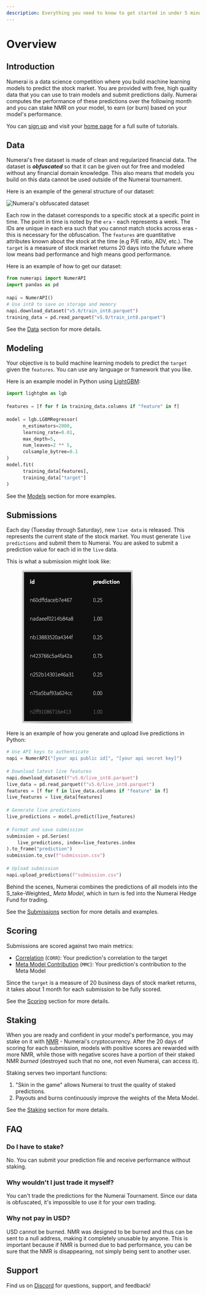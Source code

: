 ```yaml
---
description: Everything you need to know to get started in under 5 minutes!
---
```


# Overview

## Introduction

Numerai is a data science competition where you build machine learning models to predict the stock market. You are provided with free, high quality data that you can use to train models and submit predictions daily. Numerai computes the performance of these predictions over the following month and you can stake NMR on your model, to earn (or burn) based on your model's performance.

You can [sign up](https://numer.ai/signup) and visit your [home page](https://numer.ai/home) for a full suite of tutorials.

## Data

Numerai's free dataset is made of clean and regularized financial data. The dataset is _**obfuscated**_ so that it can be given out for free and modeled without any financial domain knowledge. This also means that models you build on this data cannot be used outside of the Numerai tournament.

Here is an example of the general structure of our dataset:

![Numerai's obfuscated dataset](.gitbook/assets/ex\_data.png)

Each row in the dataset corresponds to a specific stock at a specific point in time. The point in time is noted by the `era` - each represents a week. The IDs are unique in each era such that you cannot match stocks across eras - this is necessary for the obfuscation. The `features` are quantitative attributes known about the stock at the time (e.g P/E ratio, ADV, etc.). The `target` is a measure of stock market returns 20 days into the future where low means bad performance and high means good performance.

Here is an example of how to get our dataset:

```python
from numerapi import NumerAPI
import pandas as pd

napi = NumerAPI()
# Use int8 to save on storage and memory
napi.download_dataset("v5.0/train_int8.parquet")
training_data = pd.read_parquet("v5.0/train_int8.parquet")
```

See the [Data](numerai-tournament/data.md) section for more details.&#x20;

## Modeling

Your objective is to build machine learning models to predict the `target` given the `features`. You can use any language or framework that you like.

Here is an example model in Python using [LightGBM](https://lightgbm.readthedocs.io/en/latest/pythonapi/lightgbm.LGBMRegressor.html):

```python
import lightgbm as lgb

features = [f for f in training_data.columns if "feature" in f]

model = lgb.LGBMRegressor(
      n_estimators=2000,
      learning_rate=0.01,
      max_depth=5,
      num_leaves=2 ** 5,
      colsample_bytree=0.1
)
model.fit(
      training_data[features],
      training_data["target"]
)
```

See the [Models](broken-reference) section for more examples.

## Submissions

Each day (Tuesday through Saturday), new `live data` is released. This represents the current state of the stock market. You must generate `live predictions` and submit them to Numerai. You are asked to submit a prediction value for each id in the `live` data.

This is what a submission might look like:

<figure><img src=".gitbook/assets/image (89).png" alt="" width="290"><figcaption></figcaption></figure>

Here is an example of how you generate and upload live predictions in Python:

```python
# Use API keys to authenticate
napi = NumerAPI("[your api public id]", "[your api secret key]")

# Download latest live features
napi.download_dataset(f"v5.0/live_int8.parquet")
live_data = pd.read_parquet(f"v5.0/live_int8.parquet")
features = [f for f in live_data.columns if "feature" in f]
live_features = live_data[features]

# Generate live predictions
live_predictions = model.predict(live_features)

# Format and save submission
submission = pd.Series(
    live_predictions, index=live_features.index
).to_frame("prediction")
submission.to_csv(f"submission.csv")

# Upload submission
napi.upload_predictions(f"submission.csv")
```

Behind the scenes, Numerai combines the predictions of all models into the S_take-Weighted_ _Meta Model_, which in turn is fed into the Numerai Hedge Fund for trading.&#x20;

See the [Submissions](numerai-tournament/submissions/) section for more details and examples.

## Scoring

Submissions are scored against two main metrics:

* [Correlation](numerai-tournament/scoring/correlation-corr.md) (`CORR`): Your prediction's correlation to the target
* [Meta Model Contribution](numerai-tournament/scoring/meta-model-contribution-mmc.md) (`MMC`):  Your prediction's contribution to the Meta Model&#x20;

Since the `target` is a measure of 20 business days of stock market returns, it takes about 1 month for each submission to be fully scored.

See the [Scoring](numerai-tournament/scoring/) section for more details.

## Staking

When you are ready and confident in your model's performance, you may stake on it with [NMR](https://www.coinbase.com/price/numeraire) - Numerai's cryptocurrency. After the 20 days of scoring for each submission, models with positive scores are rewarded with more NMR, while those with negative scores have a portion of their staked NMR _burned_ (destroyed such that no one, not even Numerai, can access it).&#x20;

Staking serves two important functions:

1. "Skin in the game" allows Numerai to trust the quality of staked predictions.   &#x20;
2. Payouts and burns continuously improve the weights of the Meta Model.      &#x20;

See the [Staking](numerai-tournament/staking.md) section for more details.&#x20;

## FAQ

### Do I have to stake?

No. You can submit your prediction file and receive performance without staking.

### Why wouldn't I just trade it myself?

You can't trade the predictions for the Numerai Tournament. Since our data is obfuscated, it's impossible to use it for your own trading.

### Why not pay in USD?

USD cannot be burned. NMR was designed to be burned and thus can be sent to a null address, making it completely unusable by anyone. This is important because if NMR is burned due to bad performance, you can be sure that the NMR is disappearing, not simply being sent to another user.

## Support

Find us on [Discord](https://discord.gg/numerai) for questions, support, and feedback!
